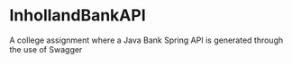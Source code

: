 # InhollandBankAPI
A college assignment where a Java Bank Spring API is generated through the use of Swagger
